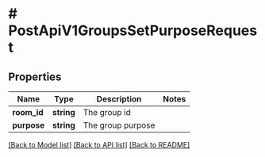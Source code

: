 # # PostApiV1GroupsSetPurposeRequest

## Properties

Name | Type | Description | Notes
------------ | ------------- | ------------- | -------------
**room_id** | **string** | The group id |
**purpose** | **string** | The group purpose |

[[Back to Model list]](../../README.md#models) [[Back to API list]](../../README.md#endpoints) [[Back to README]](../../README.md)
